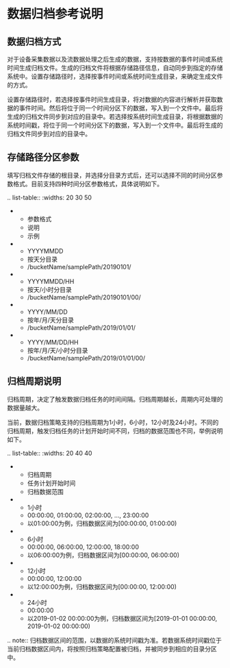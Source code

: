 # 数据归档参考说明

## 数据归档方式
对于设备采集数据以及流数据处理之后生成的数据，支持按数据的事件时间或系统时间生成归档文件。生成的归档文件将根据存储路径信息，自动同步到指定的存储系统中。设置存储路径时，选择按事件时间或系统时间生成目录，来确定生成文件的方式。

设置存储路径时，若选择按事件时间生成目录，将对数据的内容进行解析并获取数据的事件时间。然后将位于同一个时间分区下的数据，写入到一个文件中。最后将生成的归档文件同步到对应的目录中。若选择按系统时间生成目录，将根据数据的系统时间戳，将位于同一个时间分区下的数据，写入到一个文件中。最后将生成的归档文件同步到对应的目录中。

## 存储路径分区参数
填写归档文件存储的根目录，并选择分目录方式后，还可以选择不同的时间分区参数格式。目前支持四种时间分区参数格式，具体说明如下。

.. list-table::
   :widths: 20 30 50

   * - 参数格式
     - 说明
     - 示例
   * - YYYYMMDD
     - 按天分目录
     - /bucketName/samplePath/20190101/
   * - YYYYMMDD/HH
     - 按天/小时分目录
     - /bucketName/samplePath/20190101/00/
   * - YYYY/MM/DD
     - 按年/月/天分目录
     - /bucketName/samplePath/2019/01/01/
   * - YYYY/MM/DD/HH
     - 按年/月/天/小时分目录
     - /bucketName/samplePath/2019/01/01/00/

## 归档周期说明
归档周期，决定了触发数据归档任务的时间间隔。归档周期越长，周期内可处理的数据量越大。

当前，数据归档策略支持的归档周期为1小时，6小时，12小时及24小时。不同的归档周期，触发归档任务的计划开始时间不同，归档的数据范围也不同，举例说明如下。

.. list-table::
   :widths: 20 40 40

   * - 归档周期
     - 任务计划开始时间
     - 归档数据范围
   * - 1小时
     - 00:00:00, 01:00:00, 02:00:00, ..., 23:00:00
     - 以01:00:00为例，归档数据区间为[00:00:00, 01:00:00)
   * - 6小时
     - 00:00:00, 06:00:00, 12:00:00, 18:00:00
     - 以06:00:00为例，归档数据区间为[00:00:00, 06:00:00)
   * - 12小时
     - 00:00:00, 12:00:00
     - 以12:00:00为例，归档数据区间为[00:00:00, 12:00:00)
   * - 24小时
     - 00:00:00
     - 以2019-01-02 00:00:00为例，归档数据区间为[2019-01-01 00:00:00, 2019-01-02 00:00:00)

.. note:: 归档数据区间的范围，以数据的系统时间戳为准。若数据系统时间戳位于当前归档数据区间内，将按照归档策略配置被归档，并被同步到相应的目录分区中。
